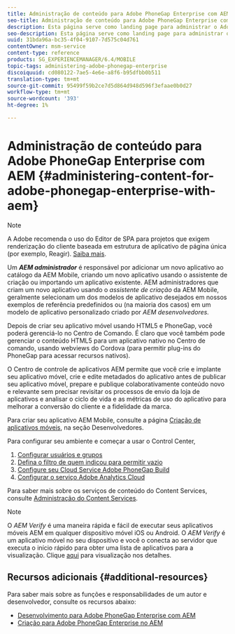 ```yaml
---
title: Administração de conteúdo para Adobe PhoneGap Enterprise com AEM
seo-title: Administração de conteúdo para Adobe PhoneGap Enterprise com AEM
description: Esta página serve como landing page para administrar o Adobe PhoneGap Enterprise.
seo-description: Esta página serve como landing page para administrar o Adobe PhoneGap Enterprise.
uuid: 31bda96a-bc35-4f04-9107-7d575c04d761
contentOwner: msm-service
content-type: reference
products: SG_EXPERIENCEMANAGER/6.4/MOBILE
topic-tags: administering-adobe-phonegap-enterprise
discoiquuid: cd080122-7ae5-4e6e-a8f6-b95dfbb0b511
translation-type: tm+mt
source-git-commit: 95499f59b2ce7d5d864d948d596f3efaae0b0d27
workflow-type: tm+mt
source-wordcount: '393'
ht-degree: 1%

---
```



# Administração de conteúdo para Adobe PhoneGap Enterprise com AEM {#administering-content-for-adobe-phonegap-enterprise-with-aem}

>[!NOTE]
>
>A Adobe recomenda o uso do Editor de SPA para projetos que exigem renderização do cliente baseada em estrutura de aplicativo de página única (por exemplo, Reagir). [Saiba mais](/help/sites-developing/spa-overview.md).

Um ***AEM administrador*** é responsável por adicionar um novo aplicativo ao catálogo da AEM Mobile, criando um novo aplicativo usando o assistente de criação ou importando um aplicativo existente. AEM administradores que criam um novo aplicativo usando o *assistente de criação* da AEM Mobile, geralmente selecionam um dos modelos de aplicativo desejados em nossos exemplos de referência predefinidos ou (na maioria dos casos) em um modelo de aplicativo personalizado criado por *AEM desenvolvedores.*

Depois de criar seu aplicativo móvel usando HTML5 e PhoneGap, você poderá gerenciá-lo no Centro de Comando. É claro que você também pode gerenciar o conteúdo HTML5 para um aplicativo nativo no Centro de comando, usando webviews do Cordova (para permitir plug-ins do PhoneGap para acessar recursos nativos).

O Centro de controle de aplicativos AEM permite que você crie e implante seu aplicativo móvel, crie e edite metadados do aplicativo antes de publicar seu aplicativo móvel, prepare e publique colaborativamente conteúdo novo e relevante sem precisar revisitar os processos de envio da loja de aplicativos e analisar o ciclo de vida e as métricas de uso do aplicativo para melhorar a conversão do cliente e a fidelidade da marca.

Para criar seu aplicativo AEM Mobile, consulte a página [Criação de aplicativos móveis](/help/mobile/building-app-mobile-phonegap.md), na seção Desenvolvedores.

Para configurar seu ambiente e começar a usar o Control Center,

1. [Configurar usuários e grupos](/help/mobile/configure-users-groups.md)
1. [Defina o filtro de quem indicou para permitir vazio](/help/mobile/setting-referrer-filter-empty.md)
1. [Configure seu Cloud Service Adobe PhoneGap Build](/help/mobile/configure-phonegap-build-cloud.md)
1. [Configurar o serviço Adobe Analytics Cloud](/help/mobile/configure-adobe-mobile-cloud-service.md)

Para saber mais sobre os serviços de conteúdo do Content Services, consulte [Administração do Content Services](/help/mobile/developing-content-services.md).

>[!NOTE]
>
>O *AEM Verify* é uma maneira rápida e fácil de executar seus aplicativos móveis AEM em qualquer dispositivo móvel iOS ou Android. O *AEM Verify* é um aplicativo móvel no seu dispositivo e você o conecta ao servidor que executa o início rápido para obter uma lista de aplicativos para a visualização. Clique [aqui](/help/mobile/phonegap-mobile-quickstart.md) para visualização nos detalhes.

## Recursos adicionais {#additional-resources}

Para saber mais sobre as funções e responsabilidades de um autor e desenvolvedor, consulte os recursos abaixo:

* [Desenvolvimento para Adobe PhoneGap Enterprise com AEM](/help/mobile/developing-in-phonegap.md)
* [Criação para Adobe PhoneGap Enterprise no AEM](/help/mobile/phonegap.md)
